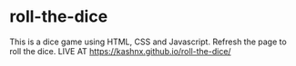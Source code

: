 # roll-the-dice
This is a dice game using HTML, CSS and Javascript.
Refresh the page to roll the dice.
LIVE AT  https://kashnx.github.io/roll-the-dice/
